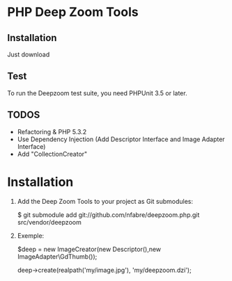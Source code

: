 # PHP Deep Zoom Tools
## Installation
Just download

## Test
To run the Deepzoom test suite, you need PHPUnit 3.5 or later.


## TODOS
* Refactoring & PHP 5.3.2
* Use Dependency Injection (Add Descriptor Interface and Image Adapter Interface)
* Add "CollectionCreator"                       

Installation
============
  1. Add the Deep Zoom Tools to your project as Git submodules:

        $ git submodule add git://github.com/nfabre/deepzoom.php.git src/vendor/deepzoom

  2. Exemple:

        $deep = new ImageCreator(new Descriptor(),new ImageAdapter\GdThumb());
        
        deep->create(realpath('my/image.jpg'), 'my/deepzoom.dzi');